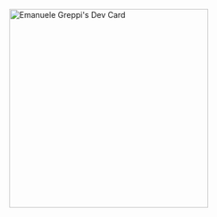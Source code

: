 <a href="https://app.daily.dev/thebugdeveloper"><img src="https://api.daily.dev/devcards/v2/BLsdfytSBUiuVOUeQUTJ0.png?type=default&r=6m3" width="356" alt="Emanuele Greppi's Dev Card"/></a>

<!--
**emgreppi/emgreppi** is a ✨ _special_ ✨ repository because its `README.md` (this file) appears on your GitHub profile.

Here are some ideas to get you started:

- 🔭 I’m currently working on ...
- 🌱 I’m currently learning ...
- 👯 I’m looking to collaborate on ...
- 🤔 I’m looking for help with ...
- 💬 Ask me about ...
- 📫 How to reach me: ...
- 😄 Pronouns: ...
- ⚡ Fun fact: ...
-->
